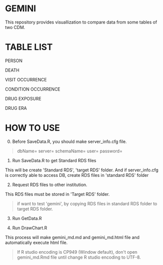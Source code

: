 # GEMINI

This repository provides visuallization to compare data from some tables of two CDM.

# TABLE LIST

PERSON

DEATH

VISIT OCCURRENCE

CONDITION OCCURRENCE

DRUG EXPOSURE

DRUG ERA

# HOW TO USE

0. Before SaveData.R, you should make server_info.cfg file.

> dbName=<sql server name>
> server=<server IP>
> schemaName=<schema name>
> user=<ID>
> password=<password>

1. Run SaveData.R to get Standard RDS files

This will be create 'Standard RDS', 'target RDS' folder. And if server_info.cfg is correctly able to access DB, create RDS files in 'standard RDS' folder 

2. Request RDS files to other institution.

This RDS files must be stored in 'Target RDS' folder.

> if want to test 'gemini', by copying RDS files in standard RDS folder to target RDS folder.
  
3. Run GetData.R

4. Run DrawChart.R

This process will make gemini_md.md and gemini_md.html file and automatically execute html file.

> If R studio encoding is CP949 (Window default), don't open gemini_md.Rmd file until change R studio encoding to UTF-8.
